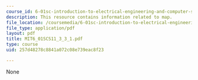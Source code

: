 ```yaml
---
course_id: 6-01sc-introduction-to-electrical-engineering-and-computer-science-i-spring-2011
description: This resource contains information related to map.
file_location: /coursemedia/6-01sc-introduction-to-electrical-engineering-and-computer-science-i-spring-2011/257d48278c8841a072c08e739eac8f23_MIT6_01SCS11_3_3_1.pdf
file_type: application/pdf
layout: pdf
title: MIT6_01SCS11_3_3_1.pdf
type: course
uid: 257d48278c8841a072c08e739eac8f23

---
```

None